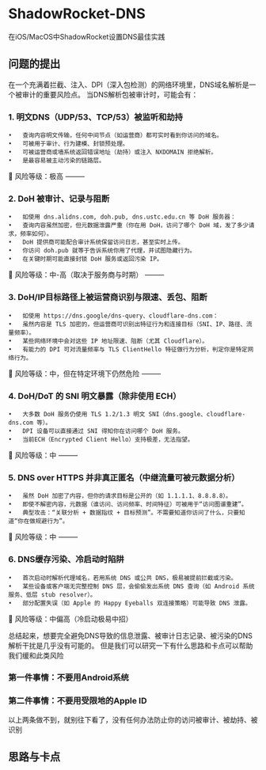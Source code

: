 # ShadowRocket-DNS
在iOS/MacOS中ShadowRocket设置DNS最佳实践

## 问题的提出
在一个充满着拦截、注入、DPI（深入包检测）的网络环境里，DNS域名解析是一个被审计的重要风险点。
当DNS解析包被审计时，可能会有：
### 1. 明文DNS（UDP/53、TCP/53）被监听和劫持
	•	查询内容明文传输，任何中间节点（如运营商）都可实时看到你访问的域名。
	•	可被用于审计、行为建模、封锁预处理。
	•	可被运营商或墙系统返回错误地址（劫持）或注入 NXDOMAIN 拒绝解析。
	•	是最容易被主动污染的链路层。
📌 风险等级：极高
⸻
### 2. DoH 被审计、记录与阻断
	•	如使用 dns.alidns.com, doh.pub, dns.ustc.edu.cn 等 DoH 服务器：
	•	查询内容虽然加密，但元数据泄露严重（你在用 DoH，访问了哪个 DoH 域，发了多少请求，频率如何）。
	•	DoH 提供商可能配合审计系统保留访问日志，甚至实时上传。
	•	你访问 doh.pub 就等于告诉系统你用了代理，并试图隐藏行为。
	•	在关键时期可能直接封锁 DoH 服务或返回污染 IP。
📌 风险等级：中-高（取决于服务商与时期）
⸻
### 3. DoH/IP目标路径上被运营商识别与限速、丢包、阻断
	•	如使用 https://dns.google/dns-query、cloudflare-dns.com：
	•	虽然内容是 TLS 加密的，但运营商可识别出特征行为和连接目标（SNI、IP、路径、流量频率）。
	•	某些网络环境中会对这些 IP 地址限速、阻断（尤其 Cloudflare）。
	•	有能力的 DPI 可对流量频率与 TLS ClientHello 特征做行为分析，判定你是特定网络行为。
📌 风险等级：中，但在特定环境下仍然危险
⸻
### 4. DoH/DoT 的 SNI 明文暴露（除非使用 ECH）
	•	大多数 DoH 服务仍使用 TLS 1.2/1.3 明文 SNI（dns.google、cloudflare-dns.com 等）。
	•	DPI 设备可以直接通过 SNI 得知你在访问哪个 DoH 服务。
	•	当前ECH（Encrypted Client Hello）支持极差，无法指望。
📌 风险等级：中
⸻
### 5. DNS over HTTPS 并非真正匿名（中继流量可被元数据分析）
	•	虽然 DoH 加密了内容，但你的请求目标是公开的（如 1.1.1.1、8.8.8.8）。
	•	即使不解密内容，元数据（谁访问、访问频率、时间特征）可被用于“访问图谱重建”。
	•	典型攻击：“关联分析 + 数据指纹 + 目标预测”。不需要知道你访问了什么，只要知道“你在做规避行为”。
📌 风险等级：中
⸻
### 6. DNS缓存污染、冷启动时陷阱
	•	首次启动时解析代理域名，若用系统 DNS 或公共 DNS，极易被提前拦截或污染。
	•	某些设备或客户端无完整控制 DNS 层，会偷偷发出系统 DNS 查询（如 Android 系统服务、低层 stub resolver）。
	•	部分配置失误（如 Apple 的 Happy Eyeballs 双连接策略）可能导致 DNS 泄露。
📌 风险等级：中偏高（冷启动极易中招）

总结起来，想要完全避免DNS导致的信息泄露、被审计日志记录、被污染的DNS解析干扰是几乎没有可能的。
但是我们可以研究一下有什么思路和卡点可以帮助我们缓和此类风险

### 第一件事情：不要用Android系统
### 第二件事情：不要用受限地的Apple ID

以上两条做不到，就别往下看了，没有任何办法防止你的访问被审计、被劫持、被识别

## 思路与卡点
